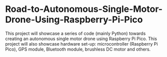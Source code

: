 # Road-to-Autonomous-Single-Motor-Drone-Using-Raspberry-Pi-Pico
This project will showcase a series of code (mainly Python) towards creating an autonomous single motor drone using Raspberry Pi Pico. This project will also showcase hardware set-up: microcontroller (Raspberry Pi Pico), GPS module, Bluetooth module, brushless DC motor and others.
